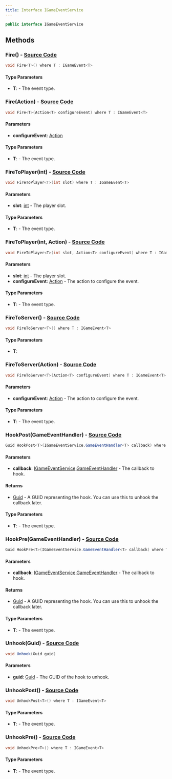 ```yaml
---
title: Interface IGameEventService
---
```


```csharp
public interface IGameEventService
```

## Methods

### **Fire<T>()** - [Source Code](https://github.com/swiftly-solution/swiftlys2/blob/main/managed/src/SwiftlyS2.Shared/Modules/GameEvents/IGameEventService.cs#L57)

```csharp
void Fire<T>() where T : IGameEvent<T>
```

#### Type Parameters

- **T**:  - The event type.

### **Fire<T>(Action<T>)** - [Source Code](https://github.com/swiftly-solution/swiftlys2/blob/main/managed/src/SwiftlyS2.Shared/Modules/GameEvents/IGameEventService.cs#L64)

```csharp
void Fire<T>(Action<T> configureEvent) where T : IGameEvent<T>
```

#### Parameters

- **configureEvent**: [Action](https://learn.microsoft.com/dotnet/api/system.action-1)<T>

#### Type Parameters

- **T**:  - The event type.

### **FireToPlayer<T>(int)** - [Source Code](https://github.com/swiftly-solution/swiftlys2/blob/main/managed/src/SwiftlyS2.Shared/Modules/GameEvents/IGameEventService.cs#L71)

```csharp
void FireToPlayer<T>(int slot) where T : IGameEvent<T>
```

#### Parameters

- **slot**: [int](https://learn.microsoft.com/dotnet/api/system.int32) - The player slot.

#### Type Parameters

- **T**:  - The event type.

### **FireToPlayer<T>(int, Action<T>)** - [Source Code](https://github.com/swiftly-solution/swiftlys2/blob/main/managed/src/SwiftlyS2.Shared/Modules/GameEvents/IGameEventService.cs#L79)

```csharp
void FireToPlayer<T>(int slot, Action<T> configureEvent) where T : IGameEvent<T>
```

#### Parameters

- **slot**: [int](https://learn.microsoft.com/dotnet/api/system.int32) - The player slot.
- **configureEvent**: [Action](https://learn.microsoft.com/dotnet/api/system.action-1)<T> - The action to configure the event.

#### Type Parameters

- **T**:  - The event type.

### **FireToServer<T>()** - [Source Code](https://github.com/swiftly-solution/swiftlys2/blob/main/managed/src/SwiftlyS2.Shared/Modules/GameEvents/IGameEventService.cs#L85)

```csharp
void FireToServer<T>() where T : IGameEvent<T>
```

#### Type Parameters

- **T**: 

### **FireToServer<T>(Action<T>)** - [Source Code](https://github.com/swiftly-solution/swiftlys2/blob/main/managed/src/SwiftlyS2.Shared/Modules/GameEvents/IGameEventService.cs#L92)

```csharp
void FireToServer<T>(Action<T> configureEvent) where T : IGameEvent<T>
```

#### Parameters

- **configureEvent**: [Action](https://learn.microsoft.com/dotnet/api/system.action-1)<T> - The action to configure the event.

#### Type Parameters

- **T**:  - The event type.

### **HookPost<T>(GameEventHandler<T>)** - [Source Code](https://github.com/swiftly-solution/swiftlys2/blob/main/managed/src/SwiftlyS2.Shared/Modules/GameEvents/IGameEventService.cs#L32)

```csharp
Guid HookPost<T>(IGameEventService.GameEventHandler<T> callback) where T : IGameEvent<T>
```

#### Parameters

- **callback**: [IGameEventService](/docs/api/shared/gameevents/igameeventservice).[GameEventHandler](/docs/api/shared/gameevents/igameeventservice/gameeventhandler-1)<T> - The callback to hook.

#### Returns

- [Guid](https://learn.microsoft.com/dotnet/api/system.guid) - A GUID representing the hook. You can use this to unhook the callback later.

#### Type Parameters

- **T**:  - The event type.

### **HookPre<T>(GameEventHandler<T>)** - [Source Code](https://github.com/swiftly-solution/swiftlys2/blob/main/managed/src/SwiftlyS2.Shared/Modules/GameEvents/IGameEventService.cs#L24)

```csharp
Guid HookPre<T>(IGameEventService.GameEventHandler<T> callback) where T : IGameEvent<T>
```

#### Parameters

- **callback**: [IGameEventService](/docs/api/shared/gameevents/igameeventservice).[GameEventHandler](/docs/api/shared/gameevents/igameeventservice/gameeventhandler-1)<T> - The callback to hook.

#### Returns

- [Guid](https://learn.microsoft.com/dotnet/api/system.guid) - A GUID representing the hook. You can use this to unhook the callback later.

#### Type Parameters

- **T**:  - The event type.

### **Unhook(Guid)** - [Source Code](https://github.com/swiftly-solution/swiftlys2/blob/main/managed/src/SwiftlyS2.Shared/Modules/GameEvents/IGameEventService.cs#L38)

```csharp
void Unhook(Guid guid)
```

#### Parameters

- **guid**: [Guid](https://learn.microsoft.com/dotnet/api/system.guid) - The GUID of the hook to unhook.

### **UnhookPost<T>()** - [Source Code](https://github.com/swiftly-solution/swiftlys2/blob/main/managed/src/SwiftlyS2.Shared/Modules/GameEvents/IGameEventService.cs#L50)

```csharp
void UnhookPost<T>() where T : IGameEvent<T>
```

#### Type Parameters

- **T**:  - The event type.

### **UnhookPre<T>()** - [Source Code](https://github.com/swiftly-solution/swiftlys2/blob/main/managed/src/SwiftlyS2.Shared/Modules/GameEvents/IGameEventService.cs#L44)

```csharp
void UnhookPre<T>() where T : IGameEvent<T>
```

#### Type Parameters

- **T**:  - The event type.

